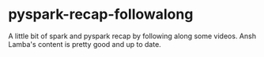# pyspark-recap-followalong
A little bit of spark and pyspark recap by following along some videos. Ansh Lamba's content is pretty good and up to date.

